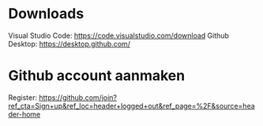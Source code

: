 # Downloads
Visual Studio Code: https://code.visualstudio.com/download
Github Desktop: https://desktop.github.com/

# Github account aanmaken
Register: https://github.com/join?ref_cta=Sign+up&ref_loc=header+logged+out&ref_page=%2F&source=header-home